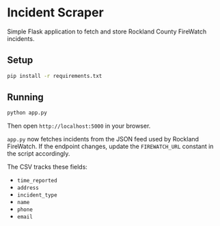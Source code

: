 # Incident Scraper

Simple Flask application to fetch and store Rockland County FireWatch incidents.

## Setup

```bash
pip install -r requirements.txt
```

## Running

```bash
python app.py
```

Then open `http://localhost:5000` in your browser.

`app.py` now fetches incidents from the JSON feed used by Rockland
FireWatch. If the endpoint changes, update the `FIREWATCH_URL` constant
in the script accordingly.

The CSV tracks these fields:

- `time_reported`
- `address`
- `incident_type`
- `name`
- `phone`
- `email`
